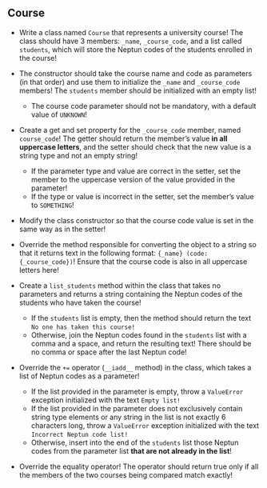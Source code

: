 ## Course

* Write a class named `Course` that represents a university course! The class should have 3 members: `_name`, `_course_code`, and a list called `students`, which will store the Neptun codes of the students enrolled in the course!

* The constructor should take the course name and code as parameters (in that order) and use them to initialize the `_name` and `_course_code` members! The `students` member should be initialized with an empty list!
    * The course code parameter should not be mandatory, with a default value of `UNKNOWN`!

* Create a get and set property for the `_course_code` member, named `course_code`! The getter should return the member’s value **in all uppercase letters**, and the setter should check that the new value is a string type and not an empty string!
    * If the parameter type and value are correct in the setter, set the member to the uppercase version of the value provided in the parameter!
    * If the type or value is incorrect in the setter, set the member’s value to `SOMETHING`!
* Modify the class constructor so that the course code value is set in the same way as in the setter!

* Override the method responsible for converting the object to a string so that it returns text in the following format: `{_name} (code: {_course_code})`! Ensure that the course code is also in all uppercase letters here!

* Create a `list_students` method within the class that takes no parameters and returns a string containing the Neptun codes of the students who have taken the course!
    * If the `students` list is empty, then the method should return the text `No one has taken this course!`
    * Otherwise, join the Neptun codes found in the `students` list with a comma and a space, and return the resulting text! There should be no comma or space after the last Neptun code!

* Override the `+=` operator (`__iadd__` method) in the class, which takes a list of Neptun codes as a parameter!
    * If the list provided in the parameter is empty, throw a `ValueError` exception initialized with the text `Empty list!`
    * If the list provided in the parameter does not exclusively contain string type elements or any string in the list is not exactly 6 characters long, throw a `ValueError` exception initialized with the text `Incorrect Neptun code list!`
    * Otherwise, insert into the end of the `students` list those Neptun codes from the parameter list **that are not already in the list**!

* Override the equality operator! The operator should return true only if all the members of the two courses being compared match exactly!

